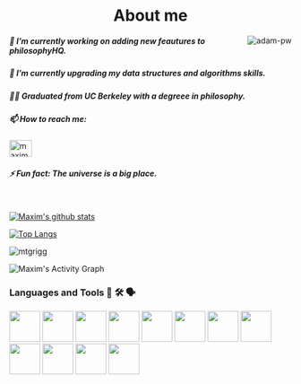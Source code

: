 
<h1 align="center">About me</h1>

<p><img align="right" src="https://github.com/Adam-pw/Adam-pw/blob/main/animation_500_kxa883sd.gif" alt="adam-pw" /></p>


##### 🔭 I’m currently working on adding new feautures to philosophyHQ.
##### 🌱 I’m currently upgrading my data structures and algorithms skills.
##### 🧙‍♂️ Graduated from UC Berkeley with a degreee in philosophy.
##### 📫 How to reach me:
<a href="https://www.linkedin.com/in/maxim-grigg-42a4451a9/" target="blank"><img align="center"
      src="https://raw.githubusercontent.com/rahuldkjain/github-profile-readme-generator/master/src/images/icons/Social/linked-in-alt.svg"
      alt="maximGrigg" height="30" width="40" /></a>
##### ⚡ Fun fact: The universe is a big place.



  
<br>

[![Maxim's github stats](https://github-readme-stats.vercel.app/api?username=mtgrigg&theme=github_dark&show_icons=true)](https://github.com/mtgrigg/github-readme-stats)

[![Top Langs](https://github-readme-stats.vercel.app/api/top-langs/?username=mtgrigg&langs_count=8&theme=github_dark&show_icons=true)](https://github.com/mtgrigg/github-readme-stats)



<p><img align="left" src="https://github-readme-streak-stats.herokuapp.com/?user=mtgrigg&theme=github_dark&show_icons=true" alt="mtgrigg" /></p>

</br>

![Maxim's Activity Graph](https://activity-graph.herokuapp.com/graph?username=mtgrigg&custom_title=Maxim's%20Contribution%20Graph&theme=github_dark&show_icons=true)

<!-- [![Top Langs](https://github-readme-stats.vercel.app/api/top-langs/?username=anuraghazra&layout=compact&theme=vision-friendly-dark&show_icons=true)](https://github.com/mtgrigg/github-readme-stats) -->





<h3 align="left">Languages and Tools 🔬 🛠 🗣 </h3>
<p align="left"> 
 <img src="https://img.shields.io/badge/Python-3776AB?style=for-the-badge&logo=python&logoColor=white" height="55">
 <img src="https://img.shields.io/badge/HTML5-E34F26?style=for-the-badge&logo=html5&logoColor=white" height="55">
 <img src="https://img.shields.io/badge/CSS3-1572B6?style=for-the-badge&logo=css3&logoColor=white" height="55">
 <img src="https://img.shields.io/badge/JavaScript-F7DF1E?style=for-the-badge&logo=javascript&logoColor=black" height="55">
 <img src="https://img.shields.io/badge/Node.js-43853D?style=for-the-badge&logo=node.js&logoColor=white" height="55">
  <img src="https://img.shields.io/badge/Express.js-404D59?style=for-the-badge" height="55">
  <img src="https://img.shields.io/badge/React-20232A?style=for-the-badge&logo=react&logoColor=61DAFB" height="55">
  <img src="https://img.shields.io/badge/Redux-593D88?style=for-the-badge&logo=redux&logoColor=white" height="55">
 <img src="https://img.shields.io/badge/React_Router-CA4245?style=for-the-badge&logo=react-router&logoColor=white" height="55">
  <img src="https://img.shields.io/badge/Flask-000000?style=for-the-badge&logo=flask&logoColor=white" height="55">
  <img src="https://img.shields.io/badge/PostgreSQL-316192?style=for-the-badge&logo=postgresql&logoColor=white" height="55">
  <img src="https://img.shields.io/badge/Heroku-430098?style=for-the-badge&logo=heroku&logoColor=white" height="55">
       
      
    
